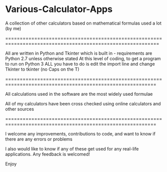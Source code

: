 # Various-Calculator-Apps
A collection of other calculators based on mathematical formulas used a lot (by me)

===========================================================================================================

All are written in Python and Tkinter which is built in - requirements are Python 2.7 unless otherwise stated
At this level of coding, to get a program to run on Python 3 ALL you have to do is edit the import line
and change Tkinter to tkinter (no Caps on the T)

==========================================================================================================

All calculations used in the software are the most widely used formulae

All of my calculators have been cross checked using online calculators and other sources

==========================================================================================================

I welcome any improvements, contributions to code, and want to know if there are any errors or problems

I also would like to know if any of these get used for any real-life applications. Any feedback is welcomed!

Enjoy
